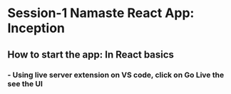 # Session-1 Namaste React App: Inception

## How to start the app: In React basics
### - Using live server extension on VS code, click on Go Live the see the UI


